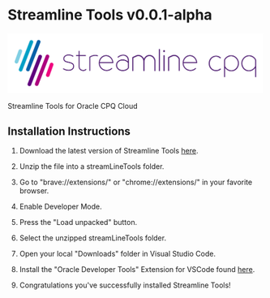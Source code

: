 # Streamline Tools v0.0.1-alpha

![Logo](SLCPQ_LOGO_SITE.png)

Streamline Tools for Oracle CPQ Cloud

## Installation Instructions

1) Download the latest version of Streamline Tools [here](https://github.com/loganbek/streamlineTools/releases/tag/v0.0.1-alpha).

2) Unzip the file into a streamLineTools folder.

3) Go to "brave://extensions/" or "chrome://extensions/" in your favorite browser.

4) Enable Developer Mode.

5) Press the "Load unpacked" button.

6) Select the unzipped streamLineTools folder.

7) Open your local "Downloads" folder in Visual Studio Code.

8) Install the "Oracle Developer Tools" Extension for VSCode found [here](https://marketplace.visualstudio.com/items?itemName=Oracle.oracledevtools).

9) Congratulations you've successfully installed Streamline Tools!

<!-- 
### Additional

brave://flags/ 

If you want to experiment with the Native File System API locally, enable the #native-file-system-api flag in chrome://flags

WARNING: CAUSES MOST EXTENSIONS TO CRASH
-->
